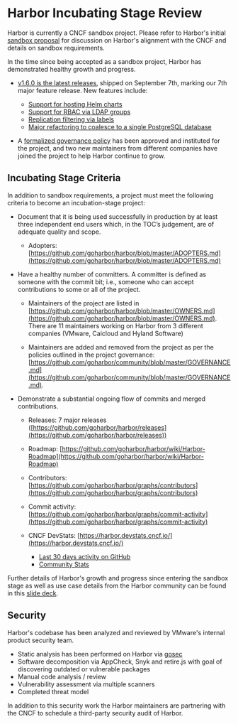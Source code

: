 # Harbor Incubating Stage Review

Harbor is currently a CNCF sandbox project. Please refer to Harbor's initial
[sandbox proposal](../proposals/harbor.adoc) for discussion on Harbor's
alignment with the CNCF and details on sandbox requirements.

In the time since being accepted as a sandbox project, Harbor has demonstrated
healthy growth and progress.

* [v1.6.0 is the latest
releases](https://goharbor.io/blogs/harbor-1.6.0-release/), shipped on
September 7th, marking our 7th major feature release. New features include:

  * [Support for hosting Helm charts](https://github.com/goharbor/harbor/issues/4922)
  * [Support for RBAC via LDAP groups](https://github.com/goharbor/harbor/issues/3506)
  * [Replication filtering via labels](https://github.com/goharbor/harbor/issues/4861)
  * [Major refactoring to coalesce to a single PostgreSQL database](https://github.com/goharbor/harbor/issues/4855)

* A [formalized governance
policy](https://github.com/goharbor/community/blob/master/GOVERNANCE.md) has
been approved and instituted for the project, and two new maintainers from
different companies have joined the project to help Harbor continue to grow.

## Incubating Stage Criteria

In addition to sandbox requirements, a project must meet the following
criteria to become an incubation-stage project:

* Document that it is being used successfully in production by at least three
independent end users which, in the TOC’s judgement, are of adequate quality
and scope.

  * Adopters: [https://github.com/goharbor/harbor/blob/master/ADOPTERS.md](https://github.com/goharbor/harbor/blob/master/ADOPTERS.md)

* Have a healthy number of committers. A committer is defined as someone with
the commit bit; i.e., someone who can accept contributions to some or all of
the project.

  * Maintainers of the project are listed in
[https://github.com/goharbor/harbor/blob/master/OWNERS.md](https://github.com/goharbor/harbor/blob/master/OWNERS.md). There are 11 maintainers working on Harbor from 3 different
companies (VMware, Caicloud and Hyland Software)

  * Maintainers are added and removed from the project as per the policies
outlined in the project governance:
[https://github.com/goharbor/community/blob/master/GOVERNANCE.md](https://github.com/goharbor/community/blob/master/GOVERNANCE.md).

* Demonstrate a substantial ongoing flow of commits and merged contributions.

  * Releases: 7 major releases ([https://github.com/goharbor/harbor/releases](https://github.com/goharbor/harbor/releases))

  * Roadmap: [https://github.com/goharbor/harbor/wiki/Harbor-Roadmap](https://github.com/goharbor/harbor/wiki/Harbor-Roadmap)

  * Contributors: [https://github.com/goharbor/harbor/graphs/contributors](https://github.com/goharbor/harbor/graphs/contributors)

  * Commit activity: [https://github.com/goharbor/harbor/graphs/commit-activity](https://github.com/goharbor/harbor/graphs/commit-activity)

  * CNCF DevStats: [https://harbor.devstats.cncf.io/](https://harbor.devstats.cncf.io/)
    * [Last 30 days activity on GitHub](https://harbor.devstats.cncf.io/d/8/dashboards?refresh=15m&orgId=1&from=now-30d&to=now-1h)
    * [Community Stats](https://harbor.devstats.cncf.io/d/3/community-stats?orgId=1&var-period=d7&var-repo_name=goharbor%2Fharbor)

Further details of Harbor's growth and progress since entering the sandbox
stage as well as use case details from the Harbor community can be found in this
[slide
deck](https://docs.google.com/presentation/d/1aBQnE96kKatc1_t3E97lJBwiWvL-3GTitojuv-nWMuo/).

## Security

Harbor's codebase has been analyzed and reviewed by VMware's internal product
security team.

* Static analysis has been performed on Harbor via
[gosec](https://github.com/securego/gosec)
* Software decomposition via AppCheck, Snyk and retire.js with goal of
discovering outdated or vulnerable packages
* Manual code analysis / review
* Vulnerability assessment via multiple scanners
* Completed threat model

In addition to this security work the Harbor maintainers are partnering with
the CNCF to schedule a third-party security audit of Harbor.
